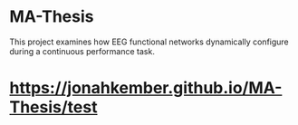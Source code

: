 # MA-Thesis
This project examines how EEG functional networks dynamically configure during a continuous performance task.

# https://jonahkember.github.io/MA-Thesis/test
